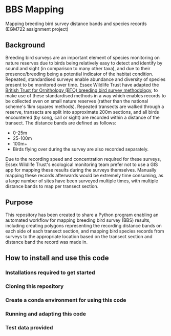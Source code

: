 # BBS Mapping
Mapping breeding bird survey distance bands and species records (EGM722 assignment project)

## Background
Breeding bird surveys are an important element of species monitoring on nature reserves due to birds being relatively easy to detect and identify by sound and sight (in comparison to many other taxa), and due to their presence/breeding being a potential indicator of the habitat condition. Repeated, standardised surveys enable abundance and diversity of species present to be monitored over time. Essex Wildlife Trust have adapted the [British Trust for Ornithology (BTO) breeding bird survey methodology](https://www.bto.org/our-science/projects/breeding-bird-survey/research-conservation/methodology-and-survey-design), to make use of these standardised methods in a way which enables records to be collected even on small nature reserves (rather than the national scheme's 1km squares methods). Repeated transects are walked through a reserve, transects are split into approximate 200m sections, and all birds encountered (by song, call or sight) are recorded within a distance of the transect. The distance bands are defined as follows: 
- 0-25m
- 25-100m
- 100m+
- Birds flying over during the survey are also recorded separately. 

Due to the recording speed and concentration required for these surveys, Essex Wildlife Trust's ecological monitoring team prefer not to use a GIS app for mapping these results during the surveys themselves. 
Manually mapping these records afterwards would be extremely time consuming, as a large number of sites have been surveyed multiple times, with multiple distance bands to map per transect section. 

## Purpose
This repository has been created to share a Python program enabling an automated workflow for mapping breeding bird survey (BBS) results, including creating polygons representing the recording distance bands on each side of each transect section, and mapping bird species records from surveys to the appropriate location based on the transect section and distance band the record was made in. 

## How to install and use this code
### Installations required to get started

### Cloning this repository

### Create a conda environment for using this code

### Running and adapting this code

### Test data provided
